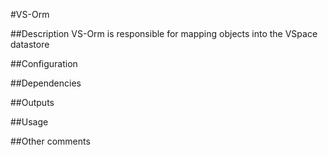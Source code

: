 #VS-Orm

##Description
VS-Orm is responsible for mapping objects into the VSpace datastore

##Configuration

##Dependencies

##Outputs

##Usage

##Other comments